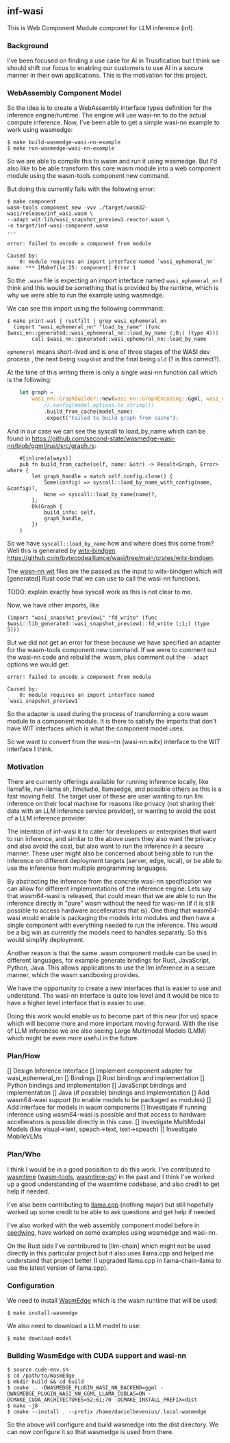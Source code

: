 ## inf-wasi
This is Web Component Module componet for LLM inference (inf).

### Background
I've been focused on finding a use case for AI in Trusification but I think we
should shift our focus to enabling our customers to use AI in a secure manner
in their own applications. This is the motivation for this project.

### WebAssembly Component Model
So the idea is to create a WebAssembly interface types definition for the
inference engine/runtime. The engine will use wasi-nn to do the actual compute
inference. 
Now, I've been able to get a simple wasi-nn example to work using wasmedge:
```console
$ make build-wasmedge-wasi-nn-example
$ make run-wasmedge-wasi-nn-example
```

So we are able to compile this to wasm and run it using wasmedge. But I'd also
like to be able transform this core wasm module into a web component module
using the wasm-tools component new command. 

But doing this currently fails with the following error:
```console
$ make component 
wasm-tools component new -vvv ./target/wasm32-wasi/release/inf_wasi.wasm \
--adapt wit-lib/wasi_snapshot_preview1.reactor.wasm \
-o target/inf-wasi-component.wasm
...

error: failed to encode a component from module

Caused by:
    0: module requires an import interface named `wasi_ephemeral_nn`
make: *** [Makefile:25: component] Error 1
```

So the `.wasm` file is expecting an import interface named `wasi_ephemeral_nn` I
think and this would be something that is provided by the runtime, which is why
we were able to run the example using wasmedge.

We can see this import using the following commmand:
```console
$ make print-wat | rustfilt | grep wasi_ephemeral_nn
  (import "wasi_ephemeral_nn" "load_by_name" (func $wasi_nn::generated::wasi_ephemeral_nn::load_by_name (;0;) (type 4)))
        call $wasi_nn::generated::wasi_ephemeral_nn::load_by_name
```
`ephemeral` means short-lived and is one of three stages of the WASI dev process
, the next being `snapshot` and the final being `old` (? is this correct?).

At the time of this writing there is only a single wasi-nn function call which
is the following:
```rust
    let graph =
        wasi_nn::GraphBuilder::new(wasi_nn::GraphEncoding::Ggml, wasi_nn::ExecutionTarget::GPU)
            //.config(model_options.to_string())
            .build_from_cache(model_name)
            .expect("Failed to build graph from cache");
```
And in our case we can see the syscall to load_by_name which can be found in
https://github.com/second-state/wasmedge-wasi-nn/blob/ggml/rust/src/graph.rs:
```console
    #[inline(always)]                                                           
    pub fn build_from_cache(self, name: &str) -> Result<Graph, Error> where {
        let graph_handle = match self.config.clone() {
            Some(config) => syscall::load_by_name_with_config(name, &config)?,
            None => syscall::load_by_name(name)?,
        };
        Ok(Graph {
            build_info: self,
            graph_handle,
        })
    }
```
So we have `syscall::load_by_name` how and where does this come from?  
Well this is generated by [witx-bindgen] https://github.com/bytecodealliance/wasi/tree/main/crates/witx-bindgen.

The [wasn-nn wit] files are the passed as the input to witx-bindgen which will
[generated] Rust code that we can use to call the wasi-nn functions.

TODO: explain exactly how syscall work as this is not clear to me.

Now, we have other imports, like
```
(import "wasi_snapshot_preview1" "fd_write" (func $wasi::lib_generated::wasi_snapshot_preview1::fd_write (;1;) (type 5)))
```
But we did not get an error for these because we have specified an adapter
for the wasm-tools component new command. If we were to comment out the wasi-nn
code and rebuild the .wasm, plus comment out the `--adapt` options we would get:
```console
error: failed to encode a component from module

Caused by:
    0: module requires an import interface named `wasi_snapshot_preview1`
```
So the adapter is used during the process of transforming a core wasm module to
a component module. It is there to satisfy the imports that don't have WIT
interfaces which is what the component model uses.

So we want to convert from the wasi-nn (wasi-nn.witx) interface to the WIT
interface I think.

[witx-bindgen]: https://github.com/bytecodealliance/wasi/tree/main/crates/witx-bindgen.
[wasn-nn wit]:  https://github.com/WebAssembly/wasi-nn/tree/main/wit
[generated.rs]: https://github.com/second-state/wasmedge-wasi-nn/blob/ggml/rust/src/generated.rs

### Motivation
There are currently offerings available for running inference locally, like
llamafile, run-llama.sh, llmstudio, llamaedge, and possible others as this is
a fast moving field. The target user of these are user wanting to run llm
inference on their local machine for reasons like privacy (not sharing their
data with an LLM inference service provider), or wanting to avoid the cost of a
LLM inference provider.

The intention of inf-wasi it to cater for developers or enterprises that want
to run inference, and simliar to the above users they also want the privacy and
also avoid the cost, but also want to run the inference in a secure manner.
These user might also be concerned about being able to run the inference on
different deployment targets (server, edge, local), or be able to use the
inference from multiple programming languages.

By abstracting the inference from the concrete wasi-nn specification we can
allow for different implementations of the inference engine. Lets say that
wasm64-wasi is released, that could mean that we are able to run the inference
directly in "pure" wasm without the need for wasi-nn (if it is still possible
to access hardware accellerators that is).
One thing that wasm64-wasi would enable is packaging the models into modules and
then have a single component with everything needed to run the inference. This
would be a big win as currently the models need to handles separatly. So this
would simplify deployment.

Another reason is that the same .wasm component module can be used in different
languages, for example generate bindings for Rust, JavaScript, Python, Java.
This allows applications to use the llm inference in a secure manner, which the 
wasm sandboxing provides.

We have the opportunity to create a new interfaces that is easier to use and
understand. The wasi-nn interface is quite low level and it would be nice to
have a higher level interface that is easier to use.

Doing this work would enable us to become part of this new (for us) space which
will become more and more important moving forward. With the rise of LLM
inferenese we are also seeing Large Multimodal Models (LMM) which might be even 
more useful in the future.

### Plan/How
[] Design Inference Interface
[] Implement component adapter for wasi_ephemeral_nn
[] Bindings
  [] Rust bindings and implementation
  [] Python bindings and implementation
  [] JavaScript bindings and implementation
  [] Java (if possible) bindings and implementation
[] Add wasm64-wasi support (to enable models to be packaged as modules)
[] Add interface for models in wasm components
[] Investigate if running inference using wasm64-wasi is possible and that access
   to hardware accellerators is possible directly in this case.
[] Investigate MultiModal Models (like visual->text, speach->text, text->speach)
[] Investigate MobileVLMs 

### Plan/Who
I think I would be in a good posisition to do this work. I've contributed to
[wasmtime] ([wasm-tools], [wasmtime-py]) in the past and I think I've worked up
a good understanding of the wasmtime codebase, and also credit to get help if
needed.

I've also been contributing to [llama.cpp] (nothing major) but still hopefully
worked up some credit to be able to ask questions and get help if needed.

I've also worked with the web assembly component model before in 
[seedwing], have worked on some examples using wasmedge and wasi-nn.

On the Rust side I've contribured to [llm-chain] which might not be used
directly in this particular project but it also uses llama.cpp and helped me
understand that project better (I upgraded llama.cpp in llama-chain-llama to use
the latest version of llama.cpp).

[wasmtime]: https://github.com/bytecodealliance/wasmtime/commits?author=danbev
[wasm-tools]: https://github.com/bytecodealliance/wasm-tools/graphs/contributors
[wasmtime-py]: https://github.com/bytecodealliance/wasmtime-py/commits?author=danbev
[llama-chain]: https://github.com/sobelio/llm-chain/commits?author=danbev
[llama.cpp]: https://github.com/ggerganov/llama.cpp/commits?author=danbev
[seedwing]: https://github.com/seedwing-io/seedwing-policy/pull/237

### Configuration
We need to install [WasmEdge](https://wasmedge.org/) which is the wasm runtime
that will be used:
```console
$ make install-wasmedge
```

We also need to download a LLM model to use:
```
$ make download-model
```

### Building WasmEdge with CUDA support and wasi-nn
```console
$ source cude-env.sh
$ cd /path/to/WasmEdge
$ mkdir build && cd build
$ cmake .. -DWASMEDGE_PLUGIN_WASI_NN_BACKEND=ggml -DWASMEDGE_PLUGIN_WASI_NN_GGML_LLAMA_CUBLAS=ON -DCMAKE_CUDA_ARCHITECTURES=52;61;70 -DCMAKE_INSTALL_PREFIX=dist
$ make -j8
$ cmake --install . --prefix /home/danielbevenius/.local-wasmedge
```
So the above will configure and build wasmedge into the dist directory. We
can now configure it so that wasmedge is used from there.
